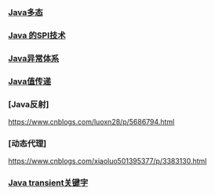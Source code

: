 

### [Java多态](java/basic/polymorphism.md)

### [Java 的SPI技术](java/basic/spi.md)


### [Java异常体系](java/basic/throwable.md)

### [Java值传递](java/basic/callbyvalue.md)

### [Java反射]

https://www.cnblogs.com/luoxn28/p/5686794.html

### [动态代理]

https://www.cnblogs.com/xiaoluo501395377/p/3383130.html


### [Java transient关键字](java/basic/transient.md)






